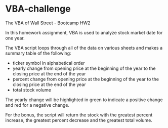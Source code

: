 # VBA-challenge
The VBA of Wall Street - Bootcamp HW2

In this homework assignment, VBA is used to analyze stock market date for one year.

The VBA script loops through all of the data on various sheets and makes a summary table of the following:
  - ticker symbol in alphabetical order
  - yearly change from opening price at the beginning of the year to the closing price at the end of the year
  - percent change from opening price at the beginning of the year to the closing price at the end of the year
  - total stock volume 
  
The yearly change will be highlighted in green to indicate a positive change and red for a negative change.

For the bonus, the script will return the stock with the greatest percent increase, the greatest percent decrease and 
the greatest total volume.
